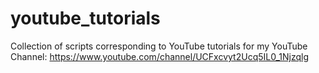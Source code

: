 # youtube_tutorials
Collection of scripts corresponding to YouTube tutorials for my YouTube Channel:
https://www.youtube.com/channel/UCFxcvyt2Ucq5IL0_1Njzqlg
